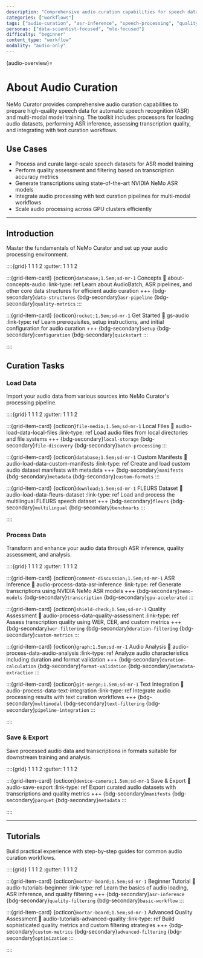 ```yaml
---
description: "Comprehensive audio curation capabilities for speech data processing including ASR inference, quality assessment, and text integration workflows"
categories: ["workflows"]
tags: ["audio-curation", "asr-inference", "speech-processing", "quality-metrics", "manifests", "text-integration"]
personas: ["data-scientist-focused", "mle-focused"]
difficulty: "beginner"
content_type: "workflow"
modality: "audio-only"
---
```


(audio-overview)=

# About Audio Curation

NeMo Curator provides comprehensive audio curation capabilities to prepare high-quality speech data for automatic speech recognition (ASR) and multi-modal model training. The toolkit includes processors for loading audio datasets, performing ASR inference, assessing transcription quality, and integrating with text curation workflows.

## Use Cases

- Process and curate large-scale speech datasets for ASR model training
- Perform quality assessment and filtering based on transcription accuracy metrics
- Generate transcriptions using state-of-the-art NVIDIA NeMo ASR models
- Integrate audio processing with text curation pipelines for multi-modal workflows
- Scale audio processing across GPU clusters efficiently

---

## Introduction

Master the fundamentals of NeMo Curator and set up your audio processing environment.

::::{grid} 1 1 1 2
:gutter: 1 1 1 2

:::{grid-item-card} {octicon}`database;1.5em;sd-mr-1` Concepts
:link: about-concepts-audio
:link-type: ref
Learn about AudioBatch, ASR pipelines, and other core data structures for efficient audio curation
+++
{bdg-secondary}`data-structures`
{bdg-secondary}`asr-pipeline`
{bdg-secondary}`quality-metrics`
:::

:::{grid-item-card} {octicon}`rocket;1.5em;sd-mr-1` Get Started
:link: gs-audio
:link-type: ref
Learn prerequisites, setup instructions, and initial configuration for audio curation
+++
{bdg-secondary}`setup`
{bdg-secondary}`configuration`
{bdg-secondary}`quickstart`
:::

::::

## Curation Tasks

### Load Data

Import your audio data from various sources into NeMo Curator's processing pipeline.

::::{grid} 1 1 1 2
:gutter: 1 1 1 2

:::{grid-item-card} {octicon}`file-media;1.5em;sd-mr-1` Local Files
:link: audio-load-data-local-files
:link-type: ref
Load audio files from local directories and file systems
+++
{bdg-secondary}`local-storage`
{bdg-secondary}`file-discovery`
{bdg-secondary}`batch-processing`
:::

:::{grid-item-card} {octicon}`database;1.5em;sd-mr-1` Custom Manifests
:link: audio-load-data-custom-manifests
:link-type: ref
Create and load custom audio dataset manifests with metadata
+++
{bdg-secondary}`manifests`
{bdg-secondary}`metadata`
{bdg-secondary}`custom-formats`
:::

:::{grid-item-card} {octicon}`download;1.5em;sd-mr-1` FLEURS Dataset
:link: audio-load-data-fleurs-dataset
:link-type: ref
Load and process the multilingual FLEURS speech dataset
+++
{bdg-secondary}`fleurs`
{bdg-secondary}`multilingual`
{bdg-secondary}`benchmarks`
:::

::::

### Process Data

Transform and enhance your audio data through ASR inference, quality assessment, and analysis.

::::{grid} 1 1 1 2
:gutter: 1 1 1 2

:::{grid-item-card} {octicon}`comment-discussion;1.5em;sd-mr-1` ASR Inference
:link: audio-process-data-asr-inference
:link-type: ref
Generate transcriptions using NVIDIA NeMo ASR models
+++
{bdg-secondary}`nemo-models`
{bdg-secondary}`transcription`
{bdg-secondary}`gpu-accelerated`
:::

:::{grid-item-card} {octicon}`shield-check;1.5em;sd-mr-1` Quality Assessment
:link: audio-process-data-quality-assessment
:link-type: ref
Assess transcription quality using WER, CER, and custom metrics
+++
{bdg-secondary}`wer-filtering`
{bdg-secondary}`duration-filtering`
{bdg-secondary}`custom-metrics`
:::

:::{grid-item-card} {octicon}`graph;1.5em;sd-mr-1` Audio Analysis
:link: audio-process-data-audio-analysis
:link-type: ref
Analyze audio characteristics including duration and format validation
+++
{bdg-secondary}`duration-calculation`
{bdg-secondary}`format-validation`
{bdg-secondary}`metadata-extraction`
:::

:::{grid-item-card} {octicon}`git-merge;1.5em;sd-mr-1` Text Integration
:link: audio-process-data-text-integration
:link-type: ref
Integrate audio processing results with text curation workflows
+++
{bdg-secondary}`multimodal`
{bdg-secondary}`text-filtering`
{bdg-secondary}`pipeline-integration`
:::

::::

### Save & Export

Save processed audio data and transcriptions in formats suitable for downstream training and analysis.

::::{grid} 1 1 1 2
:gutter: 1 1 1 2

:::{grid-item-card} {octicon}`device-camera;1.5em;sd-mr-1` Save & Export
:link: audio-save-export
:link-type: ref
Export curated audio datasets with transcriptions and quality metrics
+++
{bdg-secondary}`manifests`
{bdg-secondary}`parquet`
{bdg-secondary}`metadata`
:::

::::

---

## Tutorials

Build practical experience with step-by-step guides for common audio curation workflows.

::::{grid} 1 1 1 2
:gutter: 1 1 1 2

:::{grid-item-card} {octicon}`mortar-board;1.5em;sd-mr-1` Beginner Tutorial
:link: audio-tutorials-beginner
:link-type: ref
Learn the basics of audio loading, ASR inference, and quality filtering
+++
{bdg-secondary}`asr-inference`
{bdg-secondary}`quality-filtering`
{bdg-secondary}`basic-workflow`
:::

:::{grid-item-card} {octicon}`mortar-board;1.5em;sd-mr-1` Advanced Quality Assessment
:link: audio-tutorials-advanced-quality
:link-type: ref
Build sophisticated quality metrics and custom filtering strategies
+++
{bdg-secondary}`custom-metrics`
{bdg-secondary}`advanced-filtering`
{bdg-secondary}`optimization`
:::

::::
